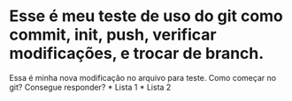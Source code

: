 # Esse é meu teste de uso do git como commit, init, push, verificar modificações, e trocar de branch.
Essa é minha nova modificação no arquivo para teste.
    Como começar no git? Consegue responder?
    * Lista 1
    * Lista 2
